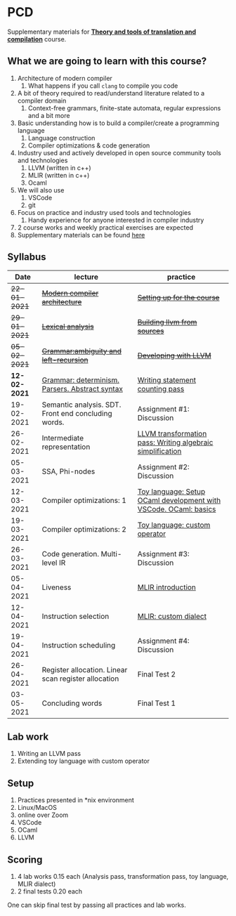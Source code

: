 # PCD

Supplementary materials for [**Theory and tools of translation and compilation**](https://www.hse.ru/edu/courses/339578065) course.

## What we are going to learn with this course?

1. Architecture of modern compiler
    1. What happens if you call `clang` to compile you code
1. A bit of theory required to read/understand literature related to a compiler domain
    1. Context-free grammars, finite-state automata, regular expressions and a bit more
1. Basic understanding how is to build a compiler/create a programming language
    1. Language construction
    1. Compiler optimizations & code generation
1. Industry used and actively developed in open source community tools and technologies
    1. LLVM (written in c++)
    1. MLIR (written in c++)
    1. Ocaml
1. We will also use
    1. VSCode
    1. git
1. Focus on practice and industry used tools and technologies
    1. Handy experience for anyone interested in compiler industry
1. 2 course works and weekly practical exercises are expected
1. Supplementary materials can be found [here](links.md)

## Syllabus

| Date         | lecture                                                                           | practice                                                     |
| ------------ | --------------------------------------------------------------------------------- | ------------------------------------------------------------ |
|~~22-01-2021~~|	[~~Modern compiler architecture~~](lectures/0-modern-compiler-architecture.md) | [~~Setting up for the course~~](practices/p0/assignment.md)  |
|~~29-01-2021~~|	[~~Lexical analysis~~](lectures/1-lexical-analysis.md)                         | [~~Building llvm from sources~~](practices/p1/assignment.md) |
|~~05-02-2021~~|	[~~Grammar:ambiguity and left-recursion~~](lectures/2-grammar.md)              | [~~Developing with LLVM~~](practices/p2/assignment.md)       |
|**12-02-2021**|	[Grammar: determinism. Parsers. Abstract syntax](lectures/3-parser_taxonomy.md)| [Writing statement counting pass](practices/p3/assignment.md)|
|  19-02-2021  |	Semantic analysis. SDT. Front end concluding words.                            | Assignment #1: Discussion |
|  26-02-2021  |	Intermediate representation                                                    | [LLVM transformation pass: Writing algebraic simplification]()|
|  05-03-2021  |	SSA, Phi-nodes                                                                 | Assignment #2: Discussion|
|  12-03-2021  |	Compiler optimizations: 1                                                      | [Toy language: Setup OCaml development with VSCode. OCaml: basics]() |
|  19-03-2021  |	Compiler optimizations: 2                                                      | [Toy language: custom operator]() |
|  26-03-2021  |	Code generation. Multi-level IR                                                | Assignment #3: Discussion |
|  05-04-2021  |	Liveness                                                                       | [MLIR introduction]() |
|  12-04-2021  |	Instruction selection                                                          | [MLIR: custom dialect]() |
|  19-04-2021  |	Instruction scheduling                                                         | Assignment #4: Discussion |
|  26-04-2021  |	Register allocation. Linear scan register allocation                           | Final Test 2|
|  03-05-2021  |	Concluding words                                                               | Final Test 1|

## Lab work

1. Writing an LLVM pass
1. Extending toy language with custom operator

## Setup

1. Practices presented in \*nix environment
1. Linux/MacOS
1. online over Zoom
1. VSCode
1. OCaml
1. LLVM

## Scoring

1. 4 lab works 0.15 each (Analysis pass, transformation pass, toy language, MLIR dialect)
1. 2 final tests 0.20 each

One can skip final test by passing all practices and lab works.
